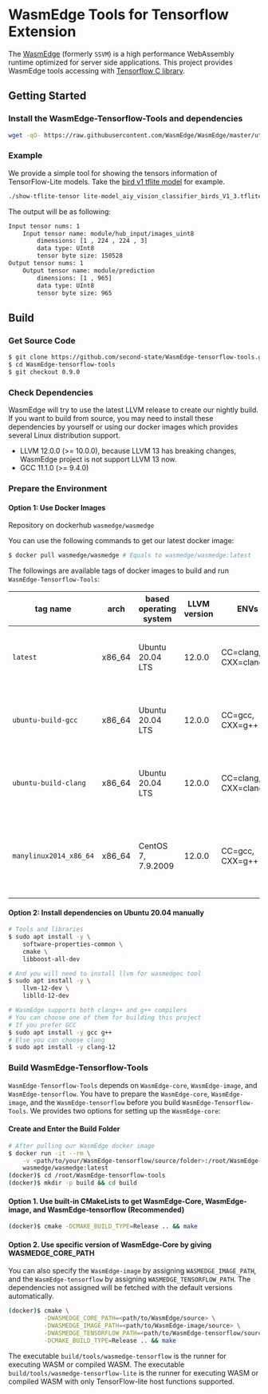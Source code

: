 # WasmEdge Tools for Tensorflow Extension

The [WasmEdge](https://github.com/WasmEdge/WasmEdge) (formerly `SSVM`) is a high performance WebAssembly runtime optimized for server side applications. This project provides WasmEdge tools accessing with [Tensorflow C library](https://www.tensorflow.org/install/lang_c).

## Getting Started

### Install the WasmEdge-Tensorflow-Tools and dependencies

```bash
wget -qO- https://raw.githubusercontent.com/WasmEdge/WasmEdge/master/utils/install.sh | bash -s -- -e all -v 0.9.0
```

### Example

We provide a simple tool for showing the tensors information of TensorFlow-Lite models.
Take the [bird v1 tflite model](https://github.com/second-state/wasm-learning/blob/master/rust/birds_v1/lite-model_aiy_vision_classifier_birds_V1_3.tflite) for example.

```bash
./show-tflite-tensor lite-model_aiy_vision_classifier_birds_V1_3.tflite
```

The output will be as following:

```bash
Input tensor nums: 1
    Input tensor name: module/hub_input/images_uint8
        dimensions: [1 , 224 , 224 , 3]
        data type: UInt8
        tensor byte size: 150528
Output tensor nums: 1
    Output tensor name: module/prediction
        dimensions: [1 , 965]
        data type: UInt8
        tensor byte size: 965
```

## Build

### Get Source Code

```bash
$ git clone https://github.com/second-state/WasmEdge-tensorflow-tools.git
$ cd WasmEdge-tensorflow-tools
$ git checkout 0.9.0
```

### Check Dependencies

WasmEdge will try to use the latest LLVM release to create our nightly build. 
If you want to build from source, you may need to install these dependencies 
by yourself or using our docker images which provides several Linux distribution 
support.

- LLVM 12.0.0 (>= 10.0.0), because LLVM 13 has breaking changes, WasmEdge project is not support LLVM 13 now.
- GCC 11.1.0 (>= 9.4.0)

### Prepare the Environment

#### Option 1: Use Docker Images

Repository on dockerhub `wasmedge/wasmedge`

You can use the following commands to get our latest docker image:

```bash
$ docker pull wasmedge/wasmedge # Equals to wasmedge/wasmedge:latest
```

The followings are available tags of docker images to build and run `WasmEdge-Tensorflow-Tools`:

| tag name                | arch    | based operating system | LLVM version | ENVs                  | compatibility            | comments                                                                            |
| ---                     | ---     | ---                    | ---          | ---                   | ---                      | ---                                                                                 |
| `latest`                | x86\_64 | Ubuntu 20.04 LTS       | 12.0.0       | CC=clang, CXX=clang++ | Ubuntu 20.04+            | This is for CI, will always use the latest Ubuntu release                           |
| `ubuntu-build-gcc`      | x86\_64 | Ubuntu 20.04 LTS       | 12.0.0       | CC=gcc, CXX=g++       | Ubuntu 20.04+            | This is for CI, will always use the latest Ubuntu release                           |
| `ubuntu-build-clang`    | x86\_64 | Ubuntu 20.04 LTS       | 12.0.0       | CC=clang, CXX=clang++ | Ubuntu 20.04+            | This is for CI, will always use the latest Ubuntu release                           |
| `manylinux2014_x86_64`  | x86\_64 | CentOS 7, 7.9.2009     | 12.0.0       | CC=gcc, CXX=g++       | Ubuntu 16.04+, CentOS 7+ | This is for developers who familiar with CentOS on x86\_64 architecture             |

#### Option 2: Install dependencies on Ubuntu 20.04 manually

```bash
# Tools and libraries
$ sudo apt install -y \
	software-properties-common \
	cmake \
	libboost-all-dev

# And you will need to install llvm for wasmedgec tool
$ sudo apt install -y \
	llvm-12-dev \
	liblld-12-dev

# WasmEdge supports both clang++ and g++ compilers
# You can choose one of them for building this project
# If you prefer GCC
$ sudo apt install -y gcc g++
# Else you can choose clang
$ sudo apt install -y clang-12
```

### Build WasmEdge-Tensorflow-Tools

`WasmEdge-Tensorflow-Tools` depends on `WasmEdge-core`, `WasmEdge-image`, and `WasmEdge-tensorflow`.
You have to prepare the `WasmEdge-core`, `WasmEdge-image`, and the `WasmEdge-tensorflow` before you build `WasmEdge-Tensorflow-Tools`.
We provides two options for setting up the `WasmEdge-core`:

#### Create and Enter the Build Folder

```bash
# After pulling our WasmEdge docker image
$ docker run -it --rm \
    -v <path/to/your/WasmEdge-tensorflow/source/folder>:/root/WasmEdge-tensorflow-tools \
    wasmedge/wasmedge:latest
(docker)$ cd /root/WasmEdge-tensorflow-tools
(docker)$ mkdir -p build && cd build
```

#### Option 1. Use built-in CMakeLists to get WasmEdge-Core, WasmEdge-image, and WasmEdge-tensorflow (Recommended)

```bash
(docker)$ cmake -DCMAKE_BUILD_TYPE=Release .. && make
```

#### Option 2. Use specific version of WasmEdge-Core by giving WASMEDGE_CORE_PATH

You can also specify the `WasmEdge-image` by assigning `WASMEDGE_IMAGE_PATH`, and the `WasmEdge-tensorflow` by assigning `WASMEDGE_TENSORFLOW_PATH`. The dependencies not assigned will be fetched with the default versions automatically.

```bash
(docker)$ cmake \
          -DWASMEDGE_CORE_PATH=<path/to/WasmEdge/source> \
          -DWASMEDGE_IMAGE_PATH=<path/to/WasmEdge-image/source> \
          -DWASMEDGE_TENSORFLOW_PATH=<path/to/WasmEdge-tensorflow/source> \
          -DCMAKE_BUILD_TYPE=Release .. && make
```

The executable `build/tools/wasmedge-tensorflow` is the runner for executing WASM or compiled WASM.
The executable `build/tools/wasmedge-tensorflow-lite` is the runner for executing WASM or compiled WASM with only TensorFlow-lite host functions supported.
